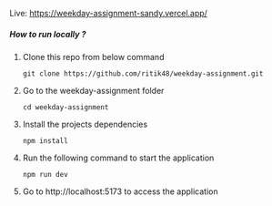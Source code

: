 Live: https://weekday-assignment-sandy.vercel.app/

##### How to run locally ?

1. Clone this repo from below command

   `git clone https://github.com/ritik48/weekday-assignment.git`
2. Go to the weekday-assignment folder

   `cd weekday-assignment`
3. Install the projects dependencies

   `npm install`
4. Run the following command to start the application

   `npm run dev`

5. Go to http://localhost:5173 to access the application
